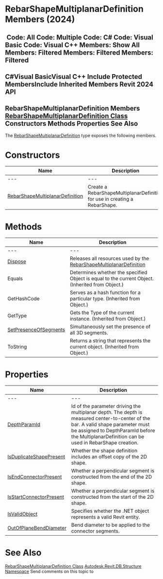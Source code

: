 # RebarShapeMultiplanarDefinition Members (2024)

﻿
 Code: All Code: Multiple Code: C# Code: Visual Basic Code: Visual C++  Members: Show All Members: Filtered Members: Filtered Members: Filtered   
---  
C#Visual BasicVisual C++
Include Protected MembersInclude Inherited Members
Revit 2024 API  
---  
RebarShapeMultiplanarDefinition Members  
[RebarShapeMultiplanarDefinition Class](47a3135c-ce53-c041-f551-0795767eaa41.md "RebarShapeMultiplanarDefinition Class") Constructors Methods Properties See Also  
---  
The [RebarShapeMultiplanarDefinition](47a3135c-ce53-c041-f551-0795767eaa41.md "RebarShapeMultiplanarDefinition Class") type exposes the following members.
# Constructors
| Name | Description |
| --- | --- |
| --- | --- | --- |
| [RebarShapeMultiplanarDefinition](beae8365-4492-3cd3-f70c-d2e928396f61.md "RebarShapeMultiplanarDefinition Constructor") | Create a RebarShapeMultiplanarDefinition for use in creating a RebarShape. |

# Methods
| Name | Description |
| --- | --- |
| --- | --- | --- |
| [Dispose](67cfc0fe-aa04-4801-86dd-131b115671c7.md "Dispose Method") | Releases all resources used by the [RebarShapeMultiplanarDefinition](47a3135c-ce53-c041-f551-0795767eaa41.md "RebarShapeMultiplanarDefinition Class") |
| Equals | Determines whether the specified Object is equal to the current Object. (Inherited from Object.) |
| GetHashCode | Serves as a hash function for a particular type.  (Inherited from Object.) |
| GetType | Gets the Type of the current instance. (Inherited from Object.) |
| [SetPresenceOfSegments](bf3d88bc-f9a7-e224-bfd7-e04f75f4d38f.md "SetPresenceOfSegments Method") | Simultaneously set the presence of all 3D segments. |
| ToString | Returns a string that represents the current object. (Inherited from Object.) |

# Properties
| Name | Description |
| --- | --- |
| --- | --- | --- |
| [DepthParamId](e9620a9a-6d57-1a05-7eb8-7493d5327bcb.md "DepthParamId Property") | Id of the parameter driving the multiplanar depth. The depth is measured center-to-center of the bar. A valid shape parameter must be assigned to DepthParamId before the MultiplanarDefinition can be used in RebarShape creation. |
| [IsDuplicateShapePresent](f7f61202-829e-00fd-2541-65e86872237c.md "IsDuplicateShapePresent Property") | Whether the shape definition includes an offset copy of the 2D shape. |
| [IsEndConnectorPresent](1527f49a-54f5-4a52-cefc-a47d01dda2c9.md "IsEndConnectorPresent Property") | Whether a perpendicular segment is constructed from the end of the 2D shape. |
| [IsStartConnectorPresent](95716e5c-3765-0482-de92-d81a644bf158.md "IsStartConnectorPresent Property") | Whether a perpendicular segment is constructed from the start of the 2D shape. |
| [IsValidObject](79eb0f31-fe7c-16c9-0825-79c73c4f9fff.md "IsValidObject Property") | Specifies whether the .NET object represents a valid Revit entity. |
| [OutOfPlaneBendDiameter](d1fe3a4b-998e-f726-ef0d-befe41cb01f8.md "OutOfPlaneBendDiameter Property") | Bend diameter to be applied to the connector segments. |

# See Also
[RebarShapeMultiplanarDefinition Class](47a3135c-ce53-c041-f551-0795767eaa41.md "RebarShapeMultiplanarDefinition Class")
[Autodesk.Revit.DB.Structure Namespace](d586b341-f687-9d90-e96d-255806b7d4fc.md "Autodesk.Revit.DB.Structure Namespace")
Send comments on this topic to 